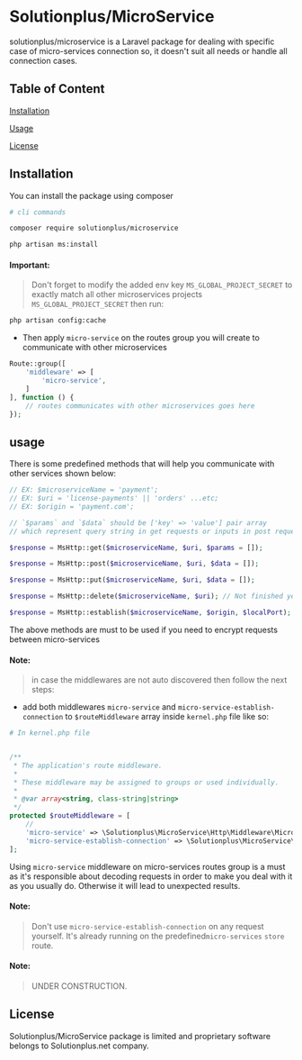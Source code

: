 # Solutionplus/MicroService

solutionplus/microservice is a Laravel package for dealing with specific case of micro-services connection so, it doesn't suit all needs or handle all connection cases.

## Table of Content
[Installation](#Installation)

[Usage](#Usage)

[License](#License)

## Installation

You can install the package using composer

```bash
# cli commands

composer require solutionplus/microservice

php artisan ms:install
```

#### Important:
> Don't forget to modify the added env key `MS_GLOBAL_PROJECT_SECRET` to exactly match all other microservices projects `MS_GLOBAL_PROJECT_SECRET` then run:

```bash
php artisan config:cache
```

* Then apply `micro-service` on the routes group you will create to communicate with other microservices

```php
Route::group([
    'middleware' => [
        'micro-service',
    ]
], function () {
    // routes communicates with other microservices goes here
});
```

## usage

There is some predefined methods that will help you communicate with other services shown below:


```php
// EX: $microserviceName = 'payment';
// EX: $uri = 'license-payments' || 'orders' ...etc;
// EX: $origin = 'payment.com';

// `$params` and `$data` should be ['key' => 'value'] pair array
// which represent query string in get requests or inputs in post requests

$response = MsHttp::get($microserviceName, $uri, $params = []);

$response = MsHttp::post($microserviceName, $uri, $data = []);

$response = MsHttp::put($microserviceName, $uri, $data = []);

$response = MsHttp::delete($microserviceName, $uri); // Not finished yet

$response = MsHttp::establish($microserviceName, $origin, $localPort);
```

The above methods are must to be used if you need to encrypt requests between micro-services

#### Note:
> in case the middlewares are not auto discovered then follow the next steps:

* add both middlewares `micro-service` and `micro-service-establish-connection` to `$routeMiddleware` array inside `kernel.php` file like so:


```php
# In kernel.php file


/**
 * The application's route middleware.
 *
 * These middleware may be assigned to groups or used individually.
 *
 * @var array<string, class-string|string>
 */
protected $routeMiddleware = [
    //
    'micro-service' => \Solutionplus\MicroService\Http\Middleware\MicroServiceMiddleware::class,
    'micro-service-establish-connection' => \Solutionplus\MicroService\Http\Middleware\MicroServiceEstablishConnectionMiddleware::class,
];
```

Using `micro-service` middleware on micro-services routes group is a must as it's responsible about decoding requests in order to make you deal with it as you usually do. Otherwise it will lead to unexpected results.

#### Note:
> Don't use `micro-service-establish-connection` on any request yourself. It's already running on the predefined`micro-services` `store` route.

#### Note:
> UNDER CONSTRUCTION.

## License

Solutionplus/MicroService package is limited and proprietary software belongs to Solutionplus.net company.
